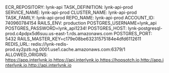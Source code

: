 ECR_REPOSITORY: lynk-api
TASK_DEFINITION: lynk-api-prod
SERVICE_NAME: lynk-api-prod
CLUSTER_NAME: lynk-api-prod
TASK_FAMILY: lynk-api-prod
REPO_NAME: lynk-api-prod
ACCOUNT_ID: 740960784154
RAILS_ENV: production
POSTGRES_USERNAME=lynk_api
POSTGRES_PASSWORD=lynk_api1234!
POSTGRES_HOST: lynk-postgresql-prod.c4pdpx5d6suu.us-east-1.rds.amazonaws.com
POSTGRES_PORT: 5432
RAILS_MASTER_KEY=c179e08be63231575184e4dfd6112611
REDIS_URL: redis://lynk-redis-prod.sy2pzb.ng.0001.use1.cache.amazonaws.com:6379/1
ALLOWED_ORIGINS: https://app.interlynk.io,https://api.interlynk.io,https://hopsotch.io,http://app.interlynk.io,http://api.interlynk.io
